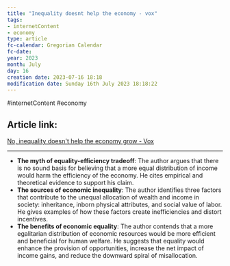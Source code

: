 ```yaml
---
title: "Inequality doesnt help the economy - vox"
tags:
- internetContent
- economy
type: article
fc-calendar: Gregorian Calendar
fc-date: 
year: 2023
month: July
day: 16
creation date: 2023-07-16 18:18
modification date: Sunday 16th July 2023 18:18:22
---
```


#internetContent  #economy 
## Article link:
[No, inequality doesn't help the economy grow - Vox](https://www.vox.com/2014/4/21/5633442/no-inequality-doesnt-help-the-economy-grow)
_____
- **The myth of equality-efficiency tradeoff**: The author argues that there is no sound basis for believing that a more equal distribution of income would harm the efficiency of the economy. He cites empirical and theoretical evidence to support his claim.
- **The sources of economic inequality**: The author identifies three factors that contribute to the unequal allocation of wealth and income in society: inheritance, inborn physical attributes, and social value of labor. He gives examples of how these factors create inefficiencies and distort incentives.
- **The benefits of economic equality**: The author contends that a more egalitarian distribution of economic resources would be more efficient and beneficial for human welfare. He suggests that equality would enhance the provision of opportunities, increase the net impact of income gains, and reduce the downward spiral of misallocation.
